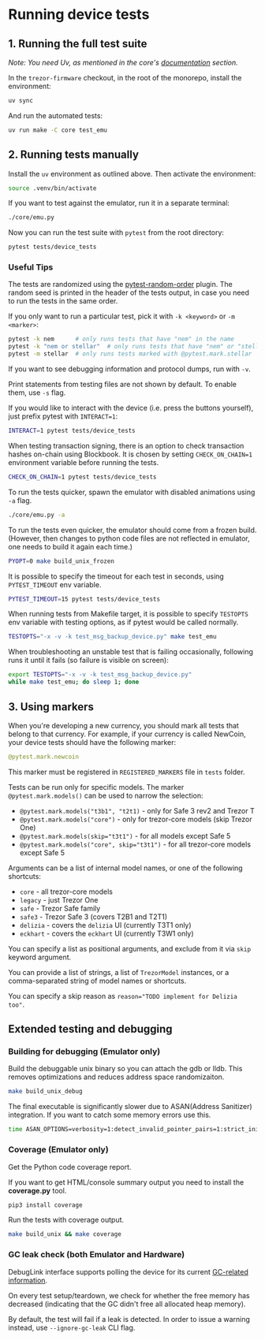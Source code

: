 # Running device tests

## 1. Running the full test suite

_Note: You need Uv, as mentioned in the core's [documentation](https://docs.trezor.io/trezor-firmware/core/) section._

In the `trezor-firmware` checkout, in the root of the monorepo, install the environment:

```sh
uv sync
```

And run the automated tests:

```sh
uv run make -C core test_emu
```

## 2. Running tests manually

Install the `uv` environment as outlined above. Then activate the environment:

```sh
source .venv/bin/activate
```

If you want to test against the emulator, run it in a separate terminal:
```sh
./core/emu.py
```

Now you can run the test suite with `pytest` from the root directory:
```sh
pytest tests/device_tests
```

### Useful Tips

The tests are randomized using the [pytest-random-order] plugin. The random seed is printed in the header of the tests output, in case you need to run the tests in the same order.

If you only want to run a particular test, pick it with `-k <keyword>` or `-m <marker>`:

```sh
pytest -k nem      # only runs tests that have "nem" in the name
pytest -k "nem or stellar"  # only runs tests that have "nem" or "stellar" in the name
pytest -m stellar  # only runs tests marked with @pytest.mark.stellar
```

If you want to see debugging information and protocol dumps, run with `-v`.

Print statements from testing files are not shown by default. To enable them, use `-s` flag.

If you would like to interact with the device (i.e. press the buttons yourself), just prefix pytest with `INTERACT=1`:

```sh
INTERACT=1 pytest tests/device_tests
```

When testing transaction signing, there is an option to check transaction hashes on-chain using Blockbook. It is chosen by setting `CHECK_ON_CHAIN=1` environment variable before running the tests.

```sh
CHECK_ON_CHAIN=1 pytest tests/device_tests
```

To run the tests quicker, spawn the emulator with disabled animations using `-a` flag.

```sh
./core/emu.py -a
```

To run the tests even quicker, the emulator should come from a frozen build. (However, then changes to python code files are not reflected in emulator, one needs to build it again each time.)

```sh
PYOPT=0 make build_unix_frozen
```

It is possible to specify the timeout for each test in seconds, using `PYTEST_TIMEOUT` env variable.
```sh
PYTEST_TIMEOUT=15 pytest tests/device_tests
```

When running tests from Makefile target, it is possible to specify `TESTOPTS` env variable with testing options, as if pytest would be called normally.

```sh
TESTOPTS="-x -v -k test_msg_backup_device.py" make test_emu
```

When troubleshooting an unstable test that is failing occasionally, following runs it until it fails (so failure is visible on screen):

```sh
export TESTOPTS="-x -v -k test_msg_backup_device.py"
while make test_emu; do sleep 1; done
```

## 3. Using markers

When you're developing a new currency, you should mark all tests that belong to that
currency. For example, if your currency is called NewCoin, your device tests should have
the following marker:

```python
@pytest.mark.newcoin
```

This marker must be registered in `REGISTERED_MARKERS` file in `tests` folder.

Tests can be run only for specific models. The marker `@pytest.mark.models()` can be
used to narrow the selection:

* `@pytest.mark.models("t3b1", "t2t1)` - only for Safe 3 rev2 and Trezor T
* `@pytest.mark.models("core")` - only for trezor-core models (skip Trezor One)
* `@pytest.mark.models(skip="t3t1")` - for all models except Safe 5
* `@pytest.mark.models("core", skip="t3t1")` - for all trezor-core models except Safe 5

Arguments can be a list of internal model names, or one of the following shortcuts:

* `core` - all trezor-core models
* `legacy` - just Trezor One
* `safe` - Trezor Safe family
* `safe3` - Trezor Safe 3 (covers T2B1 and T2T1)
* `delizia` - covers the `delizia` UI (currently T3T1 only)
* `eckhart` - covers the `eckhart` UI (currently T3W1 only)

You can specify a list as positional arguments, and exclude from it via `skip` keyword argument.

You can provide a list of strings, a list of `TrezorModel` instances, or a
comma-separated string of model names or shortcuts.

You can specify a skip reason as `reason="TODO implement for Delizia too"`.

[pytest-random-order]: https://pypi.org/project/pytest-random-order/

## Extended testing and debugging

### Building for debugging (Emulator only)

Build the debuggable unix binary so you can attach the gdb or lldb.
This removes optimizations and reduces address space randomizaiton.

```sh
make build_unix_debug
```

The final executable is significantly slower due to ASAN(Address Sanitizer) integration.
If you want to catch some memory errors use this.

```sh
time ASAN_OPTIONS=verbosity=1:detect_invalid_pointer_pairs=1:strict_init_order=true:strict_string_checks=true TREZOR_PROFILE="" uv run make test_emu
```

### Coverage (Emulator only)

Get the Python code coverage report.

If you want to get HTML/console summary output you need to install the __coverage.py__ tool.

```sh
pip3 install coverage
```

Run the tests with coverage output.

```sh
make build_unix && make coverage
```

### GC leak check (both Emulator and Hardware)

DebugLink interface supports polling the device for its current [GC-related information](https://github.com/trezor/trezor-firmware/pull/5091).

On every test setup/teardown, we check for whether the free memory has decreased (indicating that the GC didn't free all allocated heap memory).

By default, the test will fail if a leak is detected. In order to issue a warning instead, use `--ignore-gc-leak` CLI flag.
